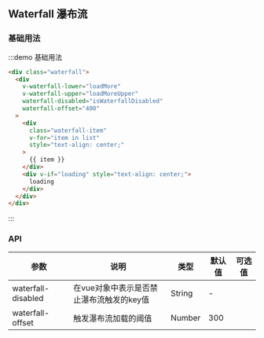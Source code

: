 ## Waterfall 瀑布流

### 基础用法

<script>
export default {
  data() {
    return {
      list: [1, 2, 3, 4, 5],
      loading: false,
      finished: false
    };
  },
  methods: {
    loadMore() {
      if (this.list.length >= 200) {
        this.finished = true;
        return;
      }

      this.loading = true;
      setTimeout(() => {
        let lastNumber = this.list[this.list.length - 1];
        for (let i = 0; i < 5; i ++) {
          lastNumber += 1;
          this.list.push(lastNumber);
        }
        this.loading = false;
      }, 2500);
    },
    loadMoreUpper() {
      if (this.list[0] < 0) return;
      this.list.unshift(-1);
    }
  },
  computed: {
    isWaterfallDisabled: function() {
      return this.loading || this.finished;
    }
  }
};
</script>

<style>
  .waterfall {
    max-height: 300px;
    overflow: scroll;
  }
</style>

:::demo 基础用法
```html
<div class="waterfall">
  <div
    v-waterfall-lower="loadMore"
    v-waterfall-upper="loadMoreUpper"
    waterfall-disabled="isWaterfallDisabled"
    waterfall-offset="400"
  >
    <div
      class="waterfall-item"
      v-for="item in list"
      style="text-align: center;"
    >
      {{ item }}
    </div>
    <div v-if="loading" style="text-align: center;">
      loading
    </div>
  </div>
</div>
```
:::

### API

| 参数       | 说明      | 类型       | 默认值       | 可选值       |
|-----------|-----------|-----------|-------------|-------------|
| waterfall-disabled | 在vue对象中表示是否禁止瀑布流触发的key值 | String  | - |  |
| waterfall-offset | 触发瀑布流加载的阈值 | Number  | 300 |   |

